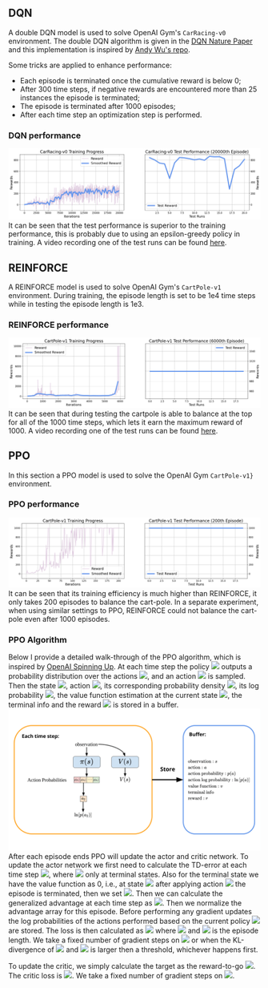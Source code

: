 ## DQN
A double DQN model is used to solve OpenAI Gym's `CarRacing-v0` environment. The double DQN algorithm is given in the [DQN Nature Paper](https://www.nature.com/articles/nature14236) and this implementation is inspired by [Andy Wu's repo](https://github.com/andywu0913/OpenAI-GYM-CarRacing-DQN). 

Some tricks are applied to enhance performance:
* Each episode is terminated once the cumulative reward is below 0;
* After 300 time steps, if negative rewards are encountered more than 25 instances the episode is terminated;
* The episode is terminated after 1000 episodes;
* After each time step an optimization step is performed.

### DQN performance 
![DQN Performance](https://github.com/BolunDai0216/DeepReinforcementLearning/blob/main/HW2/img/carrace_train.png)
It can be seen that the test performance is superior to the training performance, this is probably due to using an epsilon-greedy policy in training. A video recording one of the test runs can be found [here](https://www.youtube.com/watch?v=KQclb-CsLTE).

## REINFORCE
A REINFORCE model is used to solve OpenAI Gym's `CartPole-v1` environment. During training, the episode length is set to be 1e4 time steps while in testing the episode length is 1e3. 

### REINFORCE performance
![REINFORCE Performance](https://github.com/BolunDai0216/DeepReinforcementLearning/blob/main/HW2/img/cartpole.png)
It can be seen that during testing the cartpole is able to balance at the top for all of the 1000 time steps, which lets it earn the maximum reward of 1000. A video recording one of the test runs can be found [here](https://www.youtube.com/watch?v=zldhflojbXc).

## PPO
In this section a PPO model is used to solve the OpenAI Gym `CartPole-v1}` environment. 

### PPO performance
![PPO Performance](https://github.com/BolunDai0216/DeepReinforcementLearning/blob/main/HW2/img/cartpole_ppo.png)
It can be seen that its training efficiency is much higher than REINFORCE, it only takes 200 episodes to balance the cart-pole. In a separate experiment, when using similar settings to PPO, REINFORCE could not balance the cart-pole even after 1000 episodes.

### PPO Algorithm
Below I provide a detailed walk-through of the PPO algorithm, which is inspired by [OpenAI Spinning Up](https://spinningup.openai.com). At each time step the policy <img src="https://render.githubusercontent.com/render/math?math=\pi(s)"> outputs a probability distribution over the actions <img src="https://render.githubusercontent.com/render/math?math=a_i">, and an action <img src="https://render.githubusercontent.com/render/math?math=a"> is sampled. Then the state <img src="https://render.githubusercontent.com/render/math?math=s">, action <img src="https://render.githubusercontent.com/render/math?math=a">, its corresponding probability density <img src="https://render.githubusercontent.com/render/math?math=p(a)">, its log probability <img src="https://render.githubusercontent.com/render/math?math=\log[p(a)]">, the value function estimation at the current state <img src="https://render.githubusercontent.com/render/math?math=v">, the terminal info and the reward <img src="https://render.githubusercontent.com/render/math?math=r"> is stored in a buffer.
![PPO Each Time Step](https://github.com/BolunDai0216/DeepReinforcementLearning/blob/main/HW2/img/PPO_episode.png)
After each episode ends PPO will update the actor and critic network. To update the actor network we first need to calculate the TD-error at each time step <img src="https://render.githubusercontent.com/render/math?math=\delta_t = r_t + \gamma(1 - d)V(s_{t+1}) - V(s_t)">, where <img src="https://render.githubusercontent.com/render/math?math=d = 1"> only at terminal states. Also for the terminal state we have the value function as 0, i.e., at state <img src="https://render.githubusercontent.com/render/math?math=s_t"> after applying action <img src="https://render.githubusercontent.com/render/math?math=a_{i, t}"> the episode is terminated, then we set <img src="https://render.githubusercontent.com/render/math?math=V(s_{t+1}) = 0">. Then we can calculate the generalized advantage at each time step as <img src="https://render.githubusercontent.com/render/math?math=\hat{A}_t = \delta_t + (\gamma\lambda)\delta_{t+1} + \cdots + (\gamma\lambda)^{T-(t-1)}\delta_{T-1}">. Then we normalize the advantage array for this episode. Before performing any gradient updates the log probabilities of the actions performed based on the current policy <img src="https://render.githubusercontent.com/render/math?math=\log(\pi_{\mathrm{old}}(s_i, a_i))"> are stored. The loss is then calculated as <img src="https://render.githubusercontent.com/render/math?math=\mathcal{L}_{\mathrm{actor}} = -\frac{1}{T}\sum_{t=0}^{T}\min\{\exp{(\mathrm{ratio})}\hat{A}_t, \mathrm{clip}(\mathrm{ratio}, 1 - \mathrm{ratio}, 1 - (-\mathrm{ratio}))\hat{A}_t\}"> where <img src="https://render.githubusercontent.com/render/math?math=\mathrm{ratio} = \log(\pi_{\mathrm{current}}(s_i, a_i)) - \log(\pi_{\mathrm{old}}(s_i, a_i))"> and <img src="https://render.githubusercontent.com/render/math?math=T"> is the episode length. We take a fixed number of gradient steps on <img src="https://render.githubusercontent.com/render/math?math=\mathcal{L}_{\mathrm{actor}}"> or when the KL-divergence of <img src="https://render.githubusercontent.com/render/math?math=\pi_{\mathrm{current}}(s_i, a_i))"> and <img src="https://render.githubusercontent.com/render/math?math=\pi_{\mathrm{old}}(s_i, a_i)"> is larger then a threshold, whichever happens first. 

To update the critic, we simply calculate the target as the reward-to-go <img src="https://render.githubusercontent.com/render/math?math=G_t">. The critic loss is <img src="https://render.githubusercontent.com/render/math?math=\mathcal{L}_{\mathrm{critic}} = \frac{1}{T}\sum_{t=0}^{T}(G_t - V(s_t))^2">. We take a fixed number of gradient steps on <img src="https://render.githubusercontent.com/render/math?math=\mathcal{L}_{\mathrm{critic}}">.
